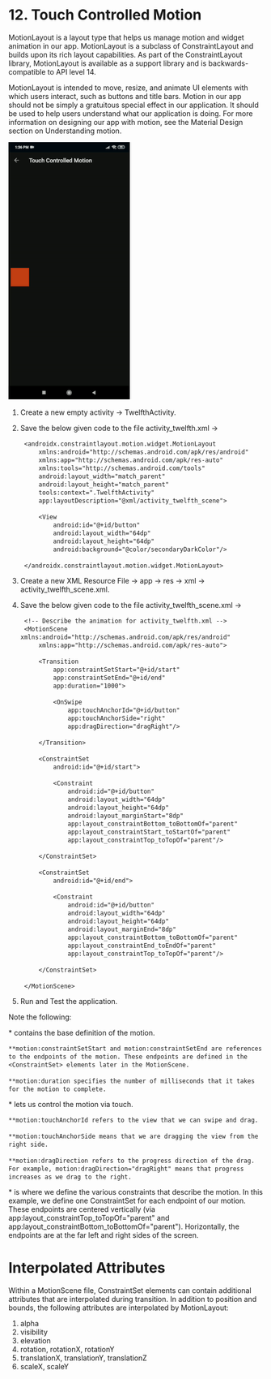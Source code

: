 # 12. Touch Controlled Motion

MotionLayout is a layout type that helps us manage motion and widget animation in our app. MotionLayout is a subclass of ConstraintLayout and builds upon its rich layout capabilities. As part of the ConstraintLayout library, MotionLayout is available as a support library and is backwards-compatible to API level 14.

MotionLayout is intended to move, resize, and animate UI elements with which users interact, such as buttons and title bars. Motion in our app should not be simply a gratuitous special effect in our application. It should be used to help users understand what our application is doing. For more information on designing our app with motion, see the Material Design section on Understanding motion.

[![Touch Controlled Motion](https://github.com/Vaibhav4697/AndroidUserInterface/blob/master/animations/animation_12.gif)](https://github.com/Vaibhav4697/AndroidUserInterface/blob/master/documentation/12.%20Touch%20Controlled%20Motion.md#12-touch-controlled-motion)

1. Create a new empty activity -> TwelfthActivity.

2. Save the below given code to the file activity_twelfth.xml ->

		<androidx.constraintlayout.motion.widget.MotionLayout
			xmlns:android="http://schemas.android.com/apk/res/android"
			xmlns:app="http://schemas.android.com/apk/res-auto"
			xmlns:tools="http://schemas.android.com/tools"
			android:layout_width="match_parent"
			android:layout_height="match_parent"
			tools:context=".TwelfthActivity"
			app:layoutDescription="@xml/activity_twelfth_scene">

			<View
				android:id="@+id/button"
				android:layout_width="64dp"
				android:layout_height="64dp"
				android:background="@color/secondaryDarkColor"/>

		</androidx.constraintlayout.motion.widget.MotionLayout>

3. Create a new XML Resource File -> app -> res -> xml -> activity_twelfth_scene.xml.

4. Save the below given code to the file activity_twelfth_scene.xml ->

		<!-- Describe the animation for activity_twelfth.xml -->
		<MotionScene xmlns:android="http://schemas.android.com/apk/res/android"
			xmlns:app="http://schemas.android.com/apk/res-auto">

			<Transition
				app:constraintSetStart="@+id/start"
				app:constraintSetEnd="@+id/end"
				app:duration="1000">

				<OnSwipe
					app:touchAnchorId="@+id/button"
					app:touchAnchorSide="right"
					app:dragDirection="dragRight"/>

			</Transition>

			<ConstraintSet
				android:id="@+id/start">

				<Constraint
					android:id="@+id/button"
					android:layout_width="64dp"
					android:layout_height="64dp"
					android:layout_marginStart="8dp"
					app:layout_constraintBottom_toBottomOf="parent"
					app:layout_constraintStart_toStartOf="parent"
					app:layout_constraintTop_toTopOf="parent"/>

			</ConstraintSet>

			<ConstraintSet
				android:id="@+id/end">

				<Constraint
					android:id="@+id/button"
					android:layout_width="64dp"
					android:layout_height="64dp"
					android:layout_marginEnd="8dp"
					app:layout_constraintBottom_toBottomOf="parent"
					app:layout_constraintEnd_toEndOf="parent"
					app:layout_constraintTop_toTopOf="parent"/>

			</ConstraintSet>

		</MotionScene>
		
6. Run and Test the application.

Note the following:

*<Transition> contains the base definition of the motion.

	**motion:constraintSetStart and motion:constraintSetEnd are references to the endpoints of the motion. These endpoints are defined in the <ConstraintSet> elements later in the MotionScene.

	**motion:duration specifies the number of milliseconds that it takes for the motion to complete.

*<OnSwipe> lets us control the motion via touch.

	**motion:touchAnchorId refers to the view that we can swipe and drag.

	**motion:touchAnchorSide means that we are dragging the view from the right side.

	**motion:dragDirection refers to the progress direction of the drag. For example, motion:dragDirection="dragRight" means that progress increases as we drag to the right.

*<ConstraintSet> is where we define the various constraints that describe the motion. In this example, we define one ConstraintSet for each endpoint of our motion. These endpoints are centered vertically (via app:layout_constraintTop_toTopOf="parent" and app:layout_constraintBottom_toBottomOf="parent"). Horizontally, the endpoints are at the far left and right sides of the screen.

# Interpolated Attributes

Within a MotionScene file, ConstraintSet elements can contain additional attributes that are interpolated during transition. In addition to position and bounds, the following attributes are interpolated by MotionLayout:
1. alpha
2. visibility
3. elevation
4. rotation, rotationX, rotationY
5. translationX, translationY, translationZ
6. scaleX, scaleY